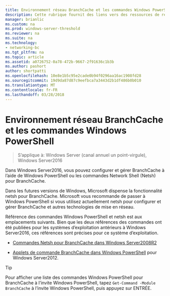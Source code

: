 ```yaml
---
title: Environnement réseau BranchCache et les commandes Windows PowerShell
description: Cette rubrique fournit des liens vers des ressources de référence de commande d’environnement réseau et Windows PowerShell pour BranchCache dans Windows Server2016
manager: brianlic
ms.custom: na
ms.prod: windows-server-threshold
ms.reviewer: na
ms.suite: na
ms.technology:
- networking-bc
ms.tgt_pltfrm: na
ms.topic: article
ms.assetid: a0726752-0a78-472b-9667-2f91636c1b3b
ms.author: pashort
author: shortpatti
ms.openlocfilehash: 10e8e1b5c95e2cade0b94f0296aa16ac1908fd28
ms.sourcegitcommit: 19d9da87d87c9eefbca7a3443d2b1df486b0b010
ms.translationtype: MT
ms.contentlocale: fr-FR
ms.lasthandoff: 03/28/2018
---
```

# <a name="branchcache-network-shell-and-windows-powershell-commands"></a>Environnement réseau BranchCache et les commandes Windows PowerShell

>S’applique à: Windows Server (canal annuel un point-virgule), Windows Server2016

Dans Windows Server2016, vous pouvez configurer et gérer BranchCache à l’aide de Windows PowerShell ou les commandes Network Shell (Netsh) pour BranchCache.  
  
Dans les futures versions de Windows, Microsoft dispense la fonctionnalité netsh pour BranchCache. Microsoft vous recommande de passer à Windows PowerShell si vous utilisez actuellement netsh pour configurer et gérer BranchCache et autres technologies de mise en réseau.  
  
Référence des commandes Windows PowerShell et netsh est aux emplacements suivants. Bien que les deux références des commandes ont été publiées pour les systèmes d’exploitation antérieurs à Windows Server2016, ces références sont précises pour ce système d’exploitation.  
  
-   [Commandes Netsh pour BranchCache dans Windows Server2008R2](https://technet.microsoft.com/library/dd979561(v=ws.10))  
  
-   [Applets de commande BranchCache dans Windows PowerShell](https://technet.microsoft.com/library/hh848392.aspx) pour Windows Server2012.  
  
> [!TIP]  
> Pour afficher une liste des commandes Windows PowerShell pour BranchCache à l’invite Windows PowerShell, tapez `Get-Command -Module BranchCache` à l’invite Windows PowerShell, puis appuyez sur ENTRÉE.  
  


